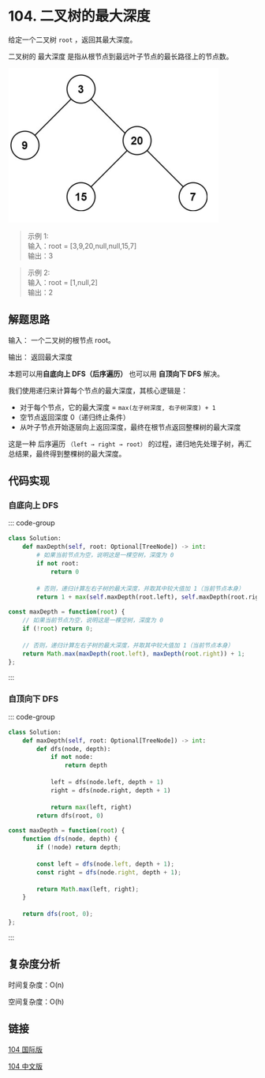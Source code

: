 # 104. 二叉树的最大深度 <Badge type="tip" text="Easy" />

给定一个二叉树 `root` ，返回其最大深度。

二叉树的 最大深度 是指从根节点到最远叶子节点的最长路径上的节点数。

![104](./assets/104.png)

>示例 1:  
输入：root = [3,9,20,null,null,15,7]  
输出：3

>示例 2:  
输入：root = [1,null,2]  
输出：2

## 解题思路

输入： 一个二叉树的根节点 root。

输出： 返回最大深度

本题可以用**自底向上 DFS（后序遍历）** 也可以用 **自顶向下 DFS** 解决。

我们使用递归来计算每个节点的最大深度，其核心逻辑是：

* 对于每个节点，它的最大深度 = `max(左子树深度, 右子树深度) + 1`
* 空节点返回深度 0（递归终止条件）
* 从叶子节点开始逐层向上返回深度，最终在根节点返回整棵树的最大深度

这是一种 后序遍历 `（left → right → root）` 的过程，递归地先处理子树，再汇总结果，最终得到整棵树的最大深度。

## 代码实现

### 自底向上 DFS

::: code-group

```python
class Solution:
    def maxDepth(self, root: Optional[TreeNode]) -> int:
        # 如果当前节点为空，说明这是一棵空树，深度为 0
        if not root:
            return 0

        # 否则，递归计算左右子树的最大深度，并取其中较大值加 1（当前节点本身）
        return 1 + max(self.maxDepth(root.left), self.maxDepth(root.right))
```

```javascript
const maxDepth = function(root) {
    // 如果当前节点为空，说明这是一棵空树，深度为 0
    if (!root) return 0;

    // 否则，递归计算左右子树的最大深度，并取其中较大值加 1（当前节点本身）
    return Math.max(maxDepth(root.left), maxDepth(root.right)) + 1;
};
```

:::

### 自顶向下 DFS

::: code-group

```python
class Solution:
    def maxDepth(self, root: Optional[TreeNode]) -> int:
        def dfs(node, depth):
            if not node:
                return depth
            
            left = dfs(node.left, depth + 1)
            right = dfs(node.right, depth + 1)

            return max(left, right)
        return dfs(root, 0)
```

```javascript
const maxDepth = function(root) {
    function dfs(node, depth) {
        if (!node) return depth;

        const left = dfs(node.left, depth + 1);
        const right = dfs(node.right, depth + 1);

        return Math.max(left, right);
    }

    return dfs(root, 0);
};
```

:::

## 复杂度分析

时间复杂度：O(n)

空间复杂度：O(h)

## 链接

[104 国际版](https://leetcode.com/problems/maximum-depth-of-binary-tree/)

[104 中文版](https://leetcode.cn/problems/maximum-depth-of-binary-tree/)
